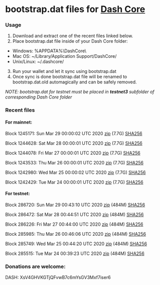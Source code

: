 # bootstrap.dat files for [Dash Core](https://github.com/dashpay/dash)

### Usage

1. Download and extract one of the recent files linked below.
2. Place bootstrap.dat file inside of your Dash Core folder:
 - Windows: %APPDATA%\DashCore\
 - Mac OS: ~/Library/Application Support/DashCore/
 - Unix/Linux: ~/.dashcore/
3. Run your wallet and let it sync using bootstrap.dat
4. Once sync is done bootstrap.dat file will be renamed to bootstrap.dat.old automagically and can be safely removed.

_NOTE: bootstrap.dat for testnet must be placed in **testnet3** subfolder of corresponding Dash Core folder_

### Recent files

#### For mainnet:

Block 1245171: Sun Mar 29 00:00:02 UTC 2020 [zip](https://dash-bootstrap.ams3.digitaloceanspaces.com/mainnet/2020-03-29/bootstrap.dat.zip) (7.7G) [SHA256](https://dash-bootstrap.ams3.digitaloceanspaces.com/mainnet/2020-03-29/sha256.txt)

Block 1244628: Sat Mar 28 00:00:01 UTC 2020 [zip](https://dash-bootstrap.ams3.digitaloceanspaces.com/mainnet/2020-03-28/bootstrap.dat.zip) (7.7G) [SHA256](https://dash-bootstrap.ams3.digitaloceanspaces.com/mainnet/2020-03-28/sha256.txt)

Block 1244078: Fri Mar 27 00:00:01 UTC 2020 [zip](https://dash-bootstrap.ams3.digitaloceanspaces.com/mainnet/2020-03-27/bootstrap.dat.zip) (7.7G) [SHA256](https://dash-bootstrap.ams3.digitaloceanspaces.com/mainnet/2020-03-27/sha256.txt)

Block 1243533: Thu Mar 26 00:00:01 UTC 2020 [zip](https://dash-bootstrap.ams3.digitaloceanspaces.com/mainnet/2020-03-26/bootstrap.dat.zip) (7.7G) [SHA256](https://dash-bootstrap.ams3.digitaloceanspaces.com/mainnet/2020-03-26/sha256.txt)

Block 1242980: Wed Mar 25 00:00:02 UTC 2020 [zip](https://dash-bootstrap.ams3.digitaloceanspaces.com/mainnet/2020-03-25/bootstrap.dat.zip) (7.7G) [SHA256](https://dash-bootstrap.ams3.digitaloceanspaces.com/mainnet/2020-03-25/sha256.txt)

Block 1242429: Tue Mar 24 00:00:01 UTC 2020 [zip](https://dash-bootstrap.ams3.digitaloceanspaces.com/mainnet/2020-03-24/bootstrap.dat.zip) (7.7G) [SHA256](https://dash-bootstrap.ams3.digitaloceanspaces.com/mainnet/2020-03-24/sha256.txt)


#### For testnet:

Block 286720: Sun Mar 29 00:43:10 UTC 2020 [zip](https://dash-bootstrap.ams3.digitaloceanspaces.com/testnet/2020-03-29/bootstrap.dat.zip) (484M) [SHA256](https://dash-bootstrap.ams3.digitaloceanspaces.com/testnet/2020-03-29/sha256.txt)

Block 286472: Sat Mar 28 00:44:51 UTC 2020 [zip](https://dash-bootstrap.ams3.digitaloceanspaces.com/testnet/2020-03-28/bootstrap.dat.zip) (484M) [SHA256](https://dash-bootstrap.ams3.digitaloceanspaces.com/testnet/2020-03-28/sha256.txt)

Block 286226: Fri Mar 27 00:44:00 UTC 2020 [zip](https://dash-bootstrap.ams3.digitaloceanspaces.com/testnet/2020-03-27/bootstrap.dat.zip) (484M) [SHA256](https://dash-bootstrap.ams3.digitaloceanspaces.com/testnet/2020-03-27/sha256.txt)

Block 285985: Thu Mar 26 00:46:06 UTC 2020 [zip](https://dash-bootstrap.ams3.digitaloceanspaces.com/testnet/2020-03-26/bootstrap.dat.zip) (484M) [SHA256](https://dash-bootstrap.ams3.digitaloceanspaces.com/testnet/2020-03-26/sha256.txt)

Block 285749: Wed Mar 25 00:44:20 UTC 2020 [zip](https://dash-bootstrap.ams3.digitaloceanspaces.com/testnet/2020-03-25/bootstrap.dat.zip) (484M) [SHA256](https://dash-bootstrap.ams3.digitaloceanspaces.com/testnet/2020-03-25/sha256.txt)

Block 285515: Tue Mar 24 00:39:23 UTC 2020 [zip](https://dash-bootstrap.ams3.digitaloceanspaces.com/testnet/2020-03-24/bootstrap.dat.zip) (484M) [SHA256](https://dash-bootstrap.ams3.digitaloceanspaces.com/testnet/2020-03-24/sha256.txt)


### Donations are welcome:

DASH: XsV4GHVKGTjQFvwB7c6mYsGV3Mxf7iser6
